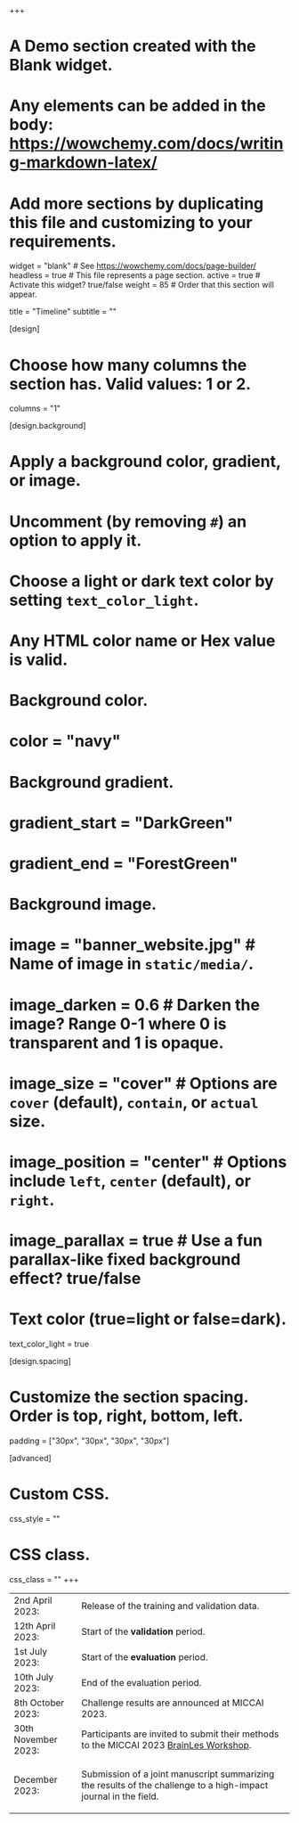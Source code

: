 +++
# A Demo section created with the Blank widget.
# Any elements can be added in the body: https://wowchemy.com/docs/writing-markdown-latex/
# Add more sections by duplicating this file and customizing to your requirements.

widget = "blank"  # See https://wowchemy.com/docs/page-builder/
headless = true  # This file represents a page section.
active = true  # Activate this widget? true/false
weight = 85  # Order that this section will appear.

title = "Timeline"
subtitle = ""

[design]
  # Choose how many columns the section has. Valid values: 1 or 2.
  columns = "1"

[design.background]
  # Apply a background color, gradient, or image.
  #   Uncomment (by removing `#`) an option to apply it.
  #   Choose a light or dark text color by setting `text_color_light`.
  #   Any HTML color name or Hex value is valid.

  # Background color.
  # color = "navy"
  
  # Background gradient.
  # gradient_start = "DarkGreen"
  # gradient_end = "ForestGreen"
  
  # Background image.
  # image = "banner_website.jpg"  # Name of image in `static/media/`.
  # image_darken = 0.6  # Darken the image? Range 0-1 where 0 is transparent and 1 is opaque.
  # image_size = "cover"  #  Options are `cover` (default), `contain`, or `actual` size.
  # image_position = "center"  # Options include `left`, `center` (default), or `right`.
  # image_parallax = true  # Use a fun parallax-like fixed background effect? true/false
  
  # Text color (true=light or false=dark).
  text_color_light = true

[design.spacing]
  # Customize the section spacing. Order is top, right, bottom, left.
  padding = ["30px", "30px", "30px", "30px"]

[advanced]
 # Custom CSS. 
 css_style = ""
 
 # CSS class.
 css_class = ""
+++

<table class="table">
<tbody>
<!-- <tr>
  <td style="width: 200px;">26th March 2021: </td>
  <td>Registration is open!</td>
</tr> -->
<tr>
  <td>2nd April 2023: </td>
  <td>Release of the training and validation data. <!--(see <a href="https://crossmoda2022.grand-challenge.org/Data/" target="_blank">data page</a>)--></td>
</tr>
<tr>
  <td>12th April 2023:<br></td>
  <td>Start of the <b>validation</b> period. <!--Participants are invited to submit their predictions on the validation dataset (see&nbsp;&nbsp;<a href="https://crossmoda2022.grand-challenge.org/evaluation/challenge/submissions/create/" target="_blank">submission page</a>) --></td>
</tr>
<tr>
  <td>1st July 2023: </td>
  <td>Start of the&nbsp;<b><span style="">evaluation</span></b>&nbsp;period. <!--Participants are invited to submit their predictions on the testing dataset (see&nbsp;&nbsp;<a href="https://crossmoda2022.grand-challenge.org/submission/" style="" target="_blank">submission page</a>)<br> --> </td> 
</tr>
<tr>
  <td>10th July 2023: </td>
  <td>End of the evaluation period. </td>
</tr>
<tr>
  <td>8th October 2023: </td>
  <td>Challenge results are announced at MICCAI 2023.</td>
</tr>
<tr>
  <td>30th November 2023: </td>
  <td>Participants are invited to submit their methods to the MICCAI 2023 <a href="http://www.brainlesion-workshop.org/" style="" target="_blank">BrainLes Workshop</a>. 
</td></tr>
<tr>
  <td>December 2023: </td>
  <td><p>Submission of a joint manuscript summarizing the results of the challenge to a high-impact journal in the field.</p></td>
</tr>
</tbody></table>


<!-- The Wowchemy **Academic Resumé Template** for Hugo empowers you to create your job-winning online resumé and showcase your academic publications.

[Check out the latest demo](https://academic-demo.netlify.app) of what you'll get in less than 10 minutes, or [view the showcase](https://wowchemy.com/user-stories/).

[**Wowchemy**](https://wowchemy.com) makes it easy to create a beautiful website for free. Edit your site in Markdown, Jupyter, or RStudio (via Blogdown), generate it with Hugo, and deploy with GitHub or Netlify. Customize anything on your site with widgets, themes, and language packs.

- 👉 [**Get Started**](https://wowchemy.com/docs/install/)
- 📚 [View the **documentation**](https://wowchemy.com/docs/)
- 💬 [Chat with the **Wowchemy community**](https://discord.gg/z8wNYzb) or [**Hugo community**](https://discourse.gohugo.io)
- 🐦 Twitter: [@wowchemy](https://twitter.com/wowchemy) [@GeorgeCushen](https://twitter.com/GeorgeCushen) [#MadeWithWowchemy](https://twitter.com/search?q=(%23MadeWithWowchemy%20OR%20%23MadeWithAcademic)&src=typed_query)
- 💡 [Request a **feature** or report a **bug** for _Wowchemy_](https://github.com/wowchemy/wowchemy-hugo-modules/issues)
- ⬆️ **Updating Wowchemy?** View the [Update Guide](https://wowchemy.com/docs/update/) and [Release Notes](https://wowchemy.com/updates/)

## Crowd-funded open-source software

To help us develop this template and software sustainably under the MIT license, we ask all individuals and businesses that use it to help support its ongoing maintenance and development via sponsorship.

### [❤️ Click here to unlock rewards with sponsorship](https://wowchemy.com/plans/)

## You're looking at a Wowchemy _widget_

{{% callout note %}}
This homepage section is an example of adding [elements](https://sourcethemes.com/academic/docs/writing-markdown-latex/) to the [*Blank* widget](https://sourcethemes.com/academic/docs/widgets/).

Backgrounds can be applied to any section. Here, the *background* option is set give a *color gradient*.

**To remove this section, delete `content/home/demo.md`.**
{{% /callout %}}

## Get inspired

[Check out the Markdown files](https://github.com/wowchemy/starter-academic/tree/master/exampleSite) which power the [Academic Demo](https://academic-demo.netlify.app), or [view the showcase](https://wowchemy.com/user-stories/). -->
